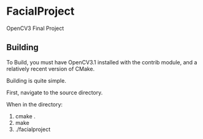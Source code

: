 # FacialProject
OpenCV3 Final Project

## Building

To Build, you must have OpenCV3.1 installed with the contrib module, and a relatively recent version of CMake.

Building is quite simple.

First, navigate to the source directory.

When in the directory:

1. cmake .
2. make
3. ./facialproject

